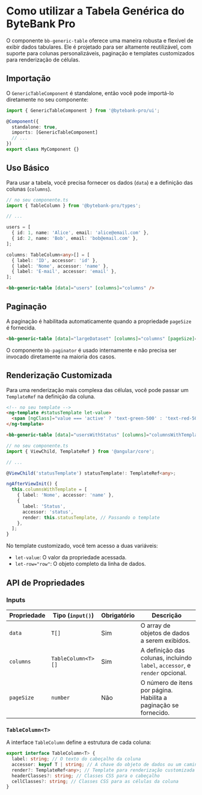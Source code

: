 # Como utilizar a Tabela Genérica do ByteBank Pro

O componente `bb-generic-table` oferece uma maneira robusta e flexível de exibir dados tabulares. Ele é projetado para ser altamente reutilizável, com suporte para colunas personalizáveis, paginação e templates customizados para renderização de células.

## Importação

O `GenericTableComponent` é standalone, então você pode importá-lo diretamente no seu componente:

```typescript
import { GenericTableComponent } from '@bytebank-pro/ui';

@Component({
  standalone: true,
  imports: [GenericTableComponent]
  // ...
})
export class MyComponent {}
```

## Uso Básico

Para usar a tabela, você precisa fornecer os dados (`data`) e a definição das colunas (`columns`).

```typescript
// no seu componente.ts
import { TableColumn } from '@bytebank-pro/types';

// ...

users = [
  { id: 1, name: 'Alice', email: 'alice@email.com' },
  { id: 2, name: 'Bob', email: 'bob@email.com' },
];

columns: TableColumn<any>[] = [
  { label: 'ID', accessor: 'id' },
  { label: 'Nome', accessor: 'name' },
  { label: 'E-mail', accessor: 'email' },
];
```

```html
<bb-generic-table [data]="users" [columns]="columns" />
```

## Paginação

A paginação é habilitada automaticamente quando a propriedade `pageSize` é fornecida.

```html
<bb-generic-table [data]="largeDataset" [columns]="columns" [pageSize]="5" />
```

O componente `bb-paginator` é usado internamente e não precisa ser invocado diretamente na maioria dos casos.

## Renderização Customizada

Para uma renderização mais complexa das células, você pode passar um `TemplateRef` na definição da coluna.

```html
<!-- no seu template -->
<ng-template #statusTemplate let-value>
  <span [ngClass]="value === 'active' ? 'text-green-500' : 'text-red-500'"> {{ value }} </span>
</ng-template>

<bb-generic-table [data]="usersWithStatus" [columns]="columnsWithTemplate" />
```

```typescript
// no seu componente.ts
import { ViewChild, TemplateRef } from '@angular/core';

// ...

@ViewChild('statusTemplate') statusTemplate!: TemplateRef<any>;

ngAfterViewInit() {
  this.columnsWithTemplate = [
    { label: 'Nome', accessor: 'name' },
    {
      label: 'Status',
      accessor: 'status',
      render: this.statusTemplate, // Passando o template
    },
  ];
}
```

No template customizado, você tem acesso a duas variáveis:

- `let-value`: O valor da propriedade acessada.
- `let-row="row"`: O objeto completo da linha de dados.

## API de Propriedades

### Inputs

| Propriedade | Tipo (`input()`)   | Obrigatório | Descrição                                                                    |
| ----------- | ------------------ | ----------- | ---------------------------------------------------------------------------- |
| `data`      | `T[]`              | Sim         | O array de objetos de dados a serem exibidos.                                |
| `columns`   | `TableColumn<T>[]` | Sim         | A definição das colunas, incluindo `label`, `accessor`, e `render` opcional. |
| `pageSize`  | `number`           | Não         | O número de itens por página. Habilita a paginação se fornecido.             |

### `TableColumn<T>`

A interface `TableColumn` define a estrutura de cada coluna:

```typescript
export interface TableColumn<T> {
  label: string; // O texto do cabeçalho da coluna
  accessor: keyof T | string; // A chave do objeto de dados ou um caminho aninhado (ex: 'user.name')
  render?: TemplateRef<any>; // Template para renderização customizada da célula
  headerClasses?: string; // Classes CSS para o cabeçalho
  cellClasses?: string; // Classes CSS para as células da coluna
}
```
